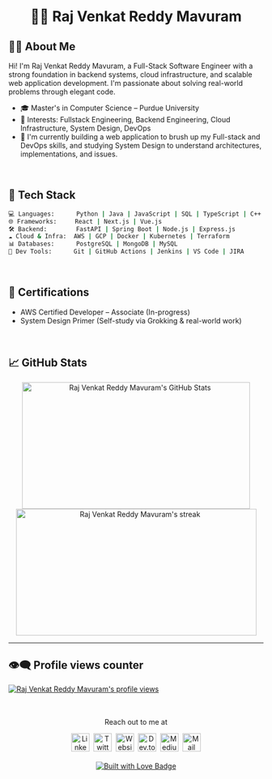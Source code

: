<h1 align="center">🧙‍♂️ Raj Venkat Reddy Mavuram</h1>

## 👨‍💻 About Me

Hi! I'm Raj Venkat Reddy Mavuram, a Full-Stack Software Engineer with a strong foundation in backend systems, cloud infrastructure, and scalable web application development. I'm passionate about solving real-world problems through elegant code. 

- 🎓 Master's in Computer Science – Purdue University
- 🧠 Interests: Fullstack Engineering, Backend Engineering, Cloud Infrastructure, System Design, DevOps
- 🌱 I'm currently building a web application to brush up my Full-stack and DevOps skills, and studying System Design to understand architectures, implementations, and issues.
<br />

## 🧰 Tech Stack

```bash
💻 Languages:      Python | Java | JavaScript | SQL | TypeScript | C++
🌐 Frameworks:     React | Next.js | Vue.js
🛠️ Backend:        FastAPI | Spring Boot | Node.js | Express.js
☁️ Cloud & Infra:  AWS | GCP | Docker | Kubernetes | Terraform
📊 Databases:      PostgreSQL | MongoDB | MySQL 
🔧 Dev Tools:      Git | GitHub Actions | Jenkins | VS Code | JIRA
```
<br />

## 🏅 Certifications

- AWS Certified Developer – Associate (In-progress)
- System Design Primer (Self-study via Grokking & real-world work)
<br />

## 📈 GitHub Stats
<div align=center>
  <img width=450 height=250 src="https://github-readme-stats.vercel.app/api?username=RajVenkat20&theme=dark&count_private=true&show_icons=true&rank_icon=github&locale=en" alt="Raj Venkat Reddy Mavuram's GitHub Stats" />
  <img width=475 height=250 src="https://github-readme-streak-stats.herokuapp.com/?user=RajVenkat20&theme=dark&count_private=true&locale=en" alt="Raj Venkat Reddy Mavuram's streak" />
</div>

<hr>

## 👁️‍🗨️ Profile views counter
<div>
  <a href="https://u8views.com/github/RajVenkat20">
    <img src="https://u8views.com/api/v1/github/profiles/51791867/views/day-week-month-total-count.svg" alt="Raj Venkat Reddy Mavuram's profile views">
  </a>
  <br/>
  <br/>
</div>
<br />

<!--
<div align="center"> 
  <p>Visitor count</p>
  <img src="https://profile-counter.glitch.me/RajVenkat20/count.svg" alt="Visitor's Count" />
</div>
-->

<div align="center">
  <p>Reach out to me at</p>
  <a id="LinkedIn" href="https://www.linkedin.com/in/raj-venkat-reddy-mavuram/?utm_source=github"  ><img width="36px" src="https://cdn.thekrishna.in/img/icon/gh-profile/linkedin.svg" alt="LinkedIn" /></a>&nbsp;
  <a id="Twitter"  href="https://x.com/mrajvenkatreddy?utm_source=github"   ><img width="36px" src="https://cdn.thekrishna.in/img/icon/gh-profile/twitter.svg"  alt="Twitter"  /></a>&nbsp;
  <a id="Website"  href="https://mrajvenkatreddy.dev/?utm_source=github"       ><img width="36px" src="https://cdn.thekrishna.in/img/icon/gh-profile/web.svg"      alt="Website"  /></a>&nbsp;
  <a id="Dev.to"   href="https://dev.to/rmavuram?utm_source=github"     ><img width="36px" src="https://cdn.thekrishna.in/img/icon/gh-profile/dev.svg"      alt="Dev.to"   /></a>&nbsp;
  <a id="Medium"   href="https://medium.com/@mrajvenkatreddy?utm_source=github"    ><img width="36px" src="https://cdn.thekrishna.in/img/icon/gh-profile/medium.svg"   alt="Medium"   /></a>&nbsp;
  <a id="Mail"     href="mailto:mrajvenkatreddy@gmail.com"                         ><img width="36px" src="https://cdn.thekrishna.in/img/icon/gh-profile/mail.svg"     alt="Mail"     /></a>
</div>
<br />

<div align="center">
  <a href="#">
    <img src="https://forthebadge.com/images/featured/featured-built-with-love.svg" alt="Built with Love Badge">
  </a>
</div>
